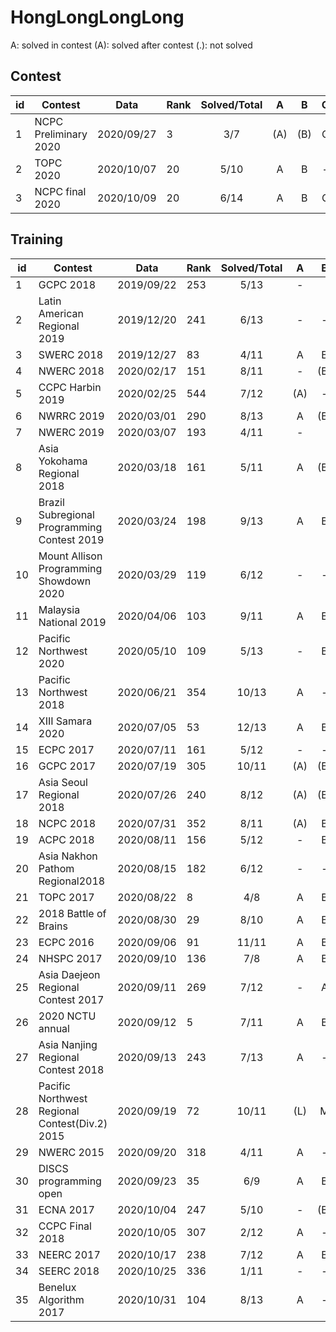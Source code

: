 # HongLongLongLong

A: solved in contest
(A): solved after contest
(.): not solved

## Contest

|id | Contest | Data | Rank | Solved/Total |A|B|C|D|E|F|G|H|I|J|K|L|M|N|
|-|-|-|-|:-:|:-:|:-:|:-:|:-:|:-:|:-:|:-:|:-:|:-:|:-:|:-:|:-:|:-:|:-:|
|1| NCPC Preliminary 2020                             | 2020/09/27 | 3   | 3/7   |(A)|(B)|C|(D)|E|F|(G)
|2| TOPC 2020                                         | 2020/10/07 | 20  | 5/10  |A|B|-|D|-|-|-|H|I|-|
|3| NCPC final 2020                                   | 2020/10/09 | 20  | 6/14  |A|B|C|D|-|-|G|-|-|(J)|-|L|-|-|

## Training

|id | Contest | Data | Rank | Solved/Total |A|B|C|D|E|F|G|H|I|J|K|L|M|
|-|-|-|-|:-:|:-:|:-:|:-:|:-:|:-:|:-:|:-:|:-:|:-:|:-:|:-:|:-:|:-:|
|1|  GCPC 2018                                        | 2019/09/22 | 253 | 5/13   |-||C||E|F|-|-|I|-|-|-|(M)|
|2|  Latin American Regional 2019                     | 2019/12/20 | 241 | 6/13   |-|-|-|-|E|-|(G)|-|I|-|K|L|M|
|3|  SWERC 2018                                       | 2019/12/27 | 83  | 4/11   |A|B|-|D|E|-||-|-|-|-|-|-|
|4|  NWERC 2018                                       | 2020/02/17 | 151 | 8/11   |-|(B)|(C)|-|(E)|-|(G)|H|I|(J)|K|
|5|  CCPC Harbin 2019                                 | 2020/02/25 | 544 | 7/12   |(A)|-|-|-|(E)|F|-|-|(I)|J|K|(L)|
|6|  NWRRC 2019                                       | 2020/03/01 | 290 | 8/13   |A|(B)|-|-|E|-|-|(H)|(I)|J|(K)|-|M|
|7|  NWERC 2019                                       | 2020/03/07 | 193 | 4/11   |-||C|-|E|F|-|-|I|-|-|
|8|  Asia Yokohama Regional 2018                      | 2020/03/18 | 161 | 5/11   |A|(B)|C|-|-|-|G|-|-|-|K|
|9|  Brazil Subregional Programming Contest 2019      | 2020/03/24 | 198 | 9/13   |A|B|-|D|-|-|(G)|H|(I)|(J)|-|L|M|
|10| Mount Allison Programming Showdown 2020          | 2020/03/29 | 119 | 6/12   |-|-|-|D|-|F|G|H|(I)|J|-|-|
|11| Malaysia National 2019                           | 2020/04/06 | 103 | 9/11   |A|B|C|-|E|(F)|-|H|I|J|K|
|12| Pacific Northwest 2020                           | 2020/05/10 | 109 | 5/13   |-|B|C|D|E|-|-|-|(I)|-|-|-|-|
|13| Pacific Northwest  2018                          | 2020/06/21 | 354 | 10/13  |A|-|(C)|(D)|(E)|(F)|G|H|-|J|-|L|(M)|
|14| XIII Samara  2020                                | 2020/07/05 | 53  | 12/13  |A|B|-|D|E|F|G|H|I|J|K|L|M|
|15| ECPC 2017                                        | 2020/07/11 | 161 | 5/12   |-|-|-|D|-|-|G|H|-|-|K|L|
|16| GCPC 2017                                        | 2020/07/19 | 305 | 10/11  |(A)|(B)|C|D|(E)|(F)|G|(H)|I|-|K|
|17| Asia Seoul Regional 2018                         | 2020/07/26 | 240 | 8/12   |(A)|(B)|(C)|D|-|F|(G)|-|-|-|(K)|L|
|18| NCPC 2018                                        | 2020/07/31 | 352 | 8/11   |(A)|B|C|-|(E)|-|-|H|I|J|(K)|
|19| ACPC 2018                                        | 2020/08/11 | 156 | 5/12   |-|B|C|(D)|-|-|-|-|I|-|-|L|
|20| Asia Nakhon Pathom Regional2018                  | 2020/08/15 | 182 | 6/12   |-|-|C|D|-|-|G|H|-|(J)|(K)|L|
|21| TOPC 2017                                        | 2020/08/22 | 8   | 4/8    |A|B|C|D|-|-|-|-|
|22| 2018 Battle of Brains                            | 2020/08/30 | 29  | 8/10   |A|B|C|D|E|F|G|H|-|-|
|23| ECPC 2016                                        | 2020/09/06 | 91  | 11/11  |A|B|(C)|D|E|(F)|G|H|(I)|J|(K)|
|24| NHSPC 2017                                       | 2020/09/10 | 136 | 7/8    |A|B|-|D|E|(F)|(G)|(H)
|25| Asia Daejeon Regional Contest 2017               | 2020/09/11 | 269 | 7/12   |-|A|B|C|-|-|-|(H)|(I)|-|(K)|L|
|26| 2020 NCTU annual                                 | 2020/09/12 | 5   | 7/11   |A|B|-|-|-|F|G|H|I|-|K|
|27| Asia Nanjing Regional Contest 2018               | 2020/09/13 | 243 | 7/13   |A|-|-|D|-|-|G|-|I|J|K|-|(M)|
|28| Pacific Northwest Regional Contest(Div.2) 2015   | 2020/09/19 | 72  | 10/11  |(L)|M|N|O|P|Q|R|S|T|U|V|
|29| NWERC 2015                                       | 2020/09/20 | 318 | 4/11   |A|-|(C)|-|E|-|(G)|-|I|J|(K)|
|30| DISCS programming open                           | 2020/09/23 | 35  | 6/9    |A|B|C|D|-|F|G|-|-|
|31| ECNA 2017                                        | 2020/10/04 | 247 | 5/10   |-|(B)|C|D|(E)|F|G|H|-|(J)|
|32| CCPC Final 2018                                  | 2020/10/05 | 307 | 2/12   |A|-|-|-|-|-|(G)|-|-|-|(K)|L|
|33| NEERC 2017                                       | 2020/10/17 | 238 | 7/12   |A|B|C|-|E|-|(G)|(H)|I|-|K|L|
|34| SEERC 2018                                       | 2020/10/25 | 336 | 1/11   |-|-|(C)|-|E|-|-|-|-|-|-|
|35| Benelux Algorithm 2017                           | 2020/10/31 | 104 | 8/13   |A|-|C|D|E|F|(G)|-|I|-|-|L|M|
